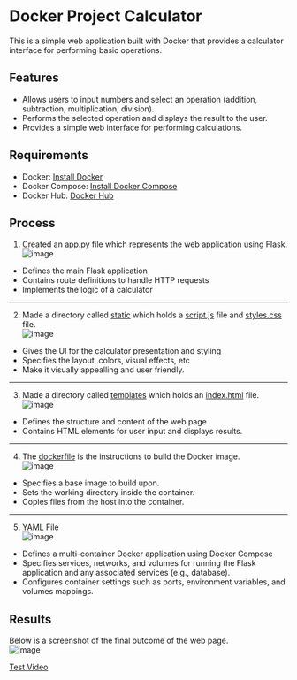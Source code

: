 # Docker Project Calculator

This is a simple web application built with Docker that provides a calculator interface for performing basic operations.

## Features

- Allows users to input numbers and select an operation (addition, subtraction, multiplication, division).
- Performs the selected operation and displays the result to the user.
- Provides a simple web interface for performing calculations.

## Requirements

- Docker: [Install Docker](https://docs.docker.com/get-docker/)
- Docker Compose: [Install Docker Compose](https://docs.docker.com/compose/install/)
- Docker Hub: [Docker Hub](https://hub.docker.com/)

## Process

1. Created an [app.py](https://github.com/dylpall/docker-project/blob/main/app.py) file which represents the web application using Flask.  
![image](https://github.com/dylpall/docker-project/assets/112408682/942831af-f0f7-4273-a45e-8a79f12f61d9)
* Defines the main Flask application
* Contains route definitions to handle HTTP requests
* Implements the logic of a calculator
---
2. Made a directory called [static](https://github.com/dylpall/docker-project/blob/main/static) which holds a [script.js](https://github.com/dylpall/docker-project/blob/main/static/script.js) file and [styles.css](https://github.com/dylpall/docker-project/blob/main/static/styles.css) file.  
![image](https://github.com/dylpall/docker-project/assets/112408682/238148e0-a3a9-4123-ab70-8c96a9251bca)
* Gives the UI for the calculator presentation and styling
* Specifies the layout, colors, visual effects, etc
* Make it visually appealling and user friendly.
---
3. Made a directory called [templates](https://github.com/dylpall/docker-project/blob/main/templates) which holds an [index.html](https://github.com/dylpall/docker-project/blob/main/templates/index.html) file.  
![image](https://github.com/dylpall/docker-project/assets/112408682/c1f73376-ee37-403a-a3b5-9c9dd73e1659)
* Defines the structure and content of the web page
* Contains HTML elements for user input and displays results.
---
4. The [dockerfile](https://github.com/dylpall/docker-project/blob/main/dockerfile) is the instructions to build the Docker image.  
![image](https://github.com/dylpall/docker-project/assets/112408682/2acd77b9-79bc-44fe-a4c6-90b207e6f09d)
* Specifies a base image to build upon.
* Sets the working directory inside the container.
* Copies files from the host into the container.
---
5. [YAML](https://github.com/dylpall/docker-project/blob/main/docker-compose.yml) File  
![image](https://github.com/dylpall/docker-project/assets/112408682/4e62faee-0f14-4a9b-9649-9400136a94ef)
* Defines a multi-container Docker application using Docker Compose
* Specifies services, networks, and volumes for running the Flask application and any associated services (e.g., database).
* Configures container settings such as ports, environment variables, and volumes mappings.

## Results

Below is a screenshot of the final outcome of the web page.  
![image](https://github.com/dylpall/docker-project/assets/112408682/1f692b67-758d-4369-b000-c96a187865fe)

[Test Video](https://github.com/dylpall/docker-project/assets/112408682/900b9703-7ba2-4b59-8427-4f3681774774)
